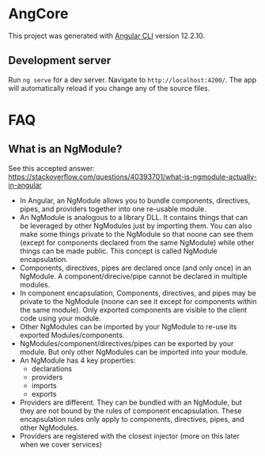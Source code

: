 # AngCore

This project was generated with [Angular CLI](https://github.com/angular/angular-cli) version 12.2.10.

## Development server

Run `ng serve` for a dev server. Navigate to `http://localhost:4200/`. The app will automatically reload if you change any of the source files.

# FAQ

## What is an NgModule?
See this accepted answer:
https://stackoverflow.com/questions/40393701/what-is-ngmodule-actually-in-angular

- In Angular, an NgModule allows you to bundle components, directives, pipes, and providers together into one re-usable module.
- An NgModule is analogous to a library DLL. It contains things that can be leveraged by other NgModules just by importing them. You can also make some things private to the NgModule so that noone can see them (except for components declared from the same NgModule) while other things can be made public.  This concept is called NgModule encapsulation.
- Components, directives, pipes are declared once (and only once) in an NgModule. A component/direcive/pipe cannot be declared in multiple modules.
- In component encapsulation, Components, directives, and pipes may be private to the NgModule (noone can see it except for components within the same module). Only exported components are visible to the client code using your module.
- Other NgModules can be imported by your NgModule to re-use its exported Modules/components.
- NgModules/component/directives/pipes can be exported by your module.  But only other NgModules can be imported into your module.
- An NgModule has 4 key properties: 
    - declarations
    - providers
    - imports
    - exports 
- Providers are different. They can be bundled with an NgModule, but they are not bound by the rules of component encapsulation.  These encapsulation rules only apply to components, directives, pipes, and other NgModules.
- Providers are registered with the closest injector (more on this later when we cover services)
